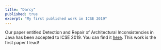 ```yaml
---
title: "Darcy"
published: true
excerpt: "My first published work in ICSE 2019"
---
```


Our paper entitled Detection and Repair of Architectural Inconsistencies in Java has been accepted to ICSE 2019. You can find it [here](https://ieeexplore.ieee.org/document/8812079). This work is the first paper I lead!